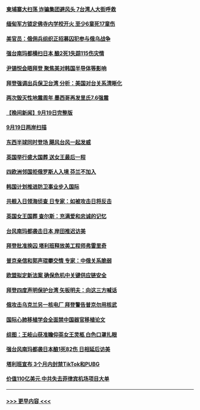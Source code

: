 #### [柬埔寨大扫荡 诈骗集团避风头 7台湾人大街呼救](../pages/prog202/a103532509.md?t=09201650) 
#### [缅甸军方锁定佛寺内学校开火 至少6童死17童伤](../pages/prog202/a103532475.md?t=09201650) 
#### [美官员：俄佣兵组织正招募囚犯参与俄乌战争](../pages/prog202/a103532468.md?t=09201650) 
#### [强台南玛都横扫日本 酿2死1失踪115伤灾情](../pages/prog202/a103532452.md?t=09201650) 
#### [尹锡悦会晤拜登 聚焦美对韩国半导体等影响](../pages/prog202/a103532449.md?t=09201650) 
#### [拜登强调出兵保卫台湾 分析：美国对台关系清晰化](../pages/prog202/a103532399.md?t=09201650) 
#### [两次毁灭性地震周年 墨西哥再发里氏7.6强震](../pages/prog202/a103532355.md?t=09201650) 
#### [【晚间新闻】9月19日完整版](../pages/prog202/a103532339.md?t=09201650) 
#### [9月19日两岸扫描](../pages/prog202/a103532203.md?t=09201650) 
#### [东西半球同时登场 飓风台风一起发威](../pages/prog202/a103532201.md?t=09201650) 
#### [英国举行盛大国葬 送女王最后一程](../pages/prog202/a103532221.md?t=09201650) 
#### [四欧洲邻国拒俄罗斯人入境 芬兰不加入](../pages/prog202/a103532197.md?t=09201650) 
#### [韩国计划推进防卫事业步入国际](../pages/prog202/a103532108.md?t=09201650) 
#### [共舰入日领海侦查 日专家：如被攻击日将反击](../pages/prog202/a103532106.md?t=09201650) 
#### [英国女王国葬 查尔斯：充满爱和忠诚的记忆](../pages/prog202/a103532103.md?t=09201650) 
#### [台风南玛都袭击日本 岸田推迟访美](../pages/prog202/a103532100.md?t=09201650) 
#### [拜登批准换囚 塔利班释放美工程师弗雷里奇](../pages/prog202/a103531942.md?t=09201650) 
#### [普京亲信和郭声琨攀交情 专家：中俄关系脆弱](../pages/prog202/a103531996.md?t=09201650) 
#### [欧盟拟定新法案 确保危机中关键供应链安全](../pages/prog202/a103531936.md?t=09201650) 
#### [拜登四度声明保护台湾 矢板明夫：向这三方喊话](../pages/prog202/a103531830.md?t=09201650) 
#### [俄攻击乌克兰另一核电厂 拜登警告普京勿用核武](../pages/prog202/a103531822.md?t=09201650) 
#### [国际心肺移植学会全面禁中国器官移植论文](../pages/prog202/a103531813.md?t=09201650) 
#### [组图：王岐山获准瞻仰英女王灵柩 白色口罩扎眼](../pages/prog202/a103531794.md?t=09201650) 
#### [强台风南玛都袭日本酿1死82伤 日相延后访美](../pages/prog202/a103531786.md?t=09201650) 
#### [塔利班宣布 3个月内封禁TikTok和PUBG](../pages/prog202/a103531716.md?t=09201650) 
#### [价值110亿美元 中共失去菲律宾机场项目大单](../pages/prog202/a103531719.md?t=09201650) 

----
#### [ >>> 更早内容 <<< ](../indexes/prog202-earlier.md)
